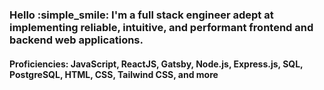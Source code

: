### Hello :simple_smile: I'm a full stack engineer adept at implementing reliable, intuitive, and performant frontend and backend web applications.

#### Proficiencies:  JavaScript, ReactJS, Gatsby, Node.js, Express.js, SQL, PostgreSQL, HTML, CSS, Tailwind CSS, and more

